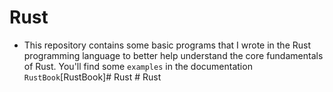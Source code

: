 # Rust

- This repository contains some basic programs that I wrote in the Rust programming language to better help understand the core fundamentals of Rust. You'll find some `examples` in the documentation `RustBook`[RustBook]#   R u s t  
 #   R u s t  
 